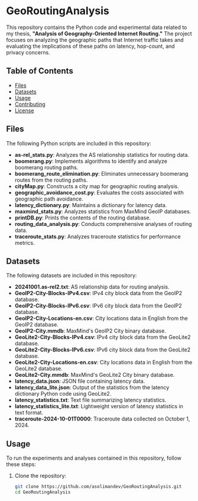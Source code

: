 # GeoRoutingAnalysis

This repository contains the Python code and experimental data related to my thesis, **"Analysis of Geography-Oriented Internet Routing."** The project focuses on analyzing the geographic paths that Internet traffic takes and evaluating the implications of these paths on latency, hop-count, and privacy concerns.

## Table of Contents
- [Files](#files)
- [Datasets](#datasets)
- [Usage](#usage)
- [Contributing](#contributing)
- [License](#license)

## Files

The following Python scripts are included in this repository:

- **as-rel_stats.py**: Analyzes the AS relationship statistics for routing data.
- **boomerang.py**: Implements algorithms to identify and analyze boomerang routing paths.
- **boomerang_route_elimination.py**: Eliminates unnecessary boomerang routes from the routing paths.
- **cityMap.py**: Constructs a city map for geographic routing analysis.
- **geographic_avoidance_cost.py**: Evaluates the costs associated with geographic path avoidance.
- **latency_dictionary.py**: Maintains a dictionary for latency data.
- **maxmind_stats.py**: Analyzes statistics from MaxMind GeoIP databases.
- **printDB.py**: Prints the contents of the routing database.
- **routing_data_analysis.py**: Conducts comprehensive analyses of routing data.
- **traceroute_stats.py**: Analyzes traceroute statistics for performance metrics.

## Datasets

The following datasets are included in this repository:

- **20241001.as-rel2.txt**: AS relationship data for routing analysis.
- **GeoIP2-City-Blocks-IPv4.csv**: IPv4 city block data from the GeoIP2 database.
- **GeoIP2-City-Blocks-IPv6.csv**: IPv6 city block data from the GeoIP2 database.
- **GeoIP2-City-Locations-en.csv**: City locations data in English from the GeoIP2 database.
- **GeoIP2-City.mmdb**: MaxMind's GeoIP2 City binary database.
- **GeoLite2-City-Blocks-IPv4.csv**: IPv4 city block data from the GeoLite2 database.
- **GeoLite2-City-Blocks-IPv6.csv**: IPv6 city block data from the GeoLite2 database.
- **GeoLite2-City-Locations-en.csv**: City locations data in English from the GeoLite2 database.
- **GeoLite2-City.mmdb**: MaxMind's GeoLite2 City binary database.
- **latency_data.json**: JSON file containing latency data.
- **latency_data_lite.json**: Output of the statistics from the latency dictionary Python code using GeoLite2.
- **latency_statistics.txt**: Text file summarizing latency statistics.
- **latency_statistics_lite.txt**: Lightweight version of latency statistics in text format.
- **traceroute-2024-10-01T0000**: Traceroute data collected on October 1, 2024.

## Usage

To run the experiments and analyses contained in this repository, follow these steps:

1. Clone the repository:
   ```bash
   git clone https://github.com/asolimandev/GeoRoutingAnalysis.git
   cd GeoRoutingAnalysis
